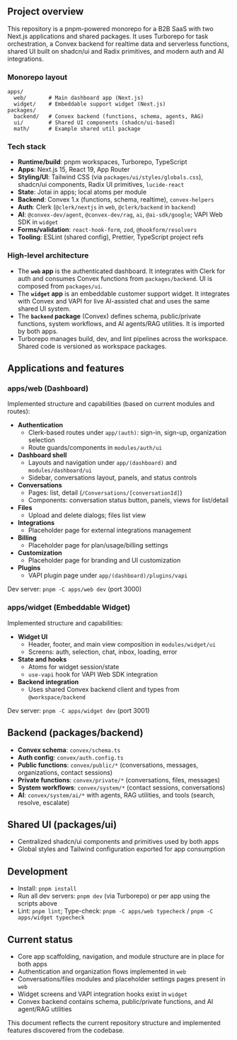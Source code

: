 ## Project overview

This repository is a pnpm-powered monorepo for a B2B SaaS with two Next.js applications and shared packages. It uses Turborepo for task orchestration, a Convex backend for realtime data and serverless functions, shared UI built on shadcn/ui and Radix primitives, and modern auth and AI integrations.

### Monorepo layout

```
apps/
  web/       # Main dashboard app (Next.js)
  widget/    # Embeddable support widget (Next.js)
packages/
  backend/   # Convex backend (functions, schema, agents, RAG)
  ui/        # Shared UI components (shadcn/ui-based)
  math/      # Example shared util package
```

### Tech stack

- **Runtime/build**: pnpm workspaces, Turborepo, TypeScript
- **Apps**: Next.js 15, React 19, App Router
- **Styling/UI**: Tailwind CSS (via `packages/ui/styles/globals.css`), shadcn/ui components, Radix UI primitives, `lucide-react`
- **State**: Jotai in apps; local atoms per module
- **Backend**: Convex 1.x (functions, schema, realtime), `convex-helpers`
- **Auth**: Clerk (`@clerk/nextjs` in `web`, `@clerk/backend` in `backend`)
- **AI**: `@convex-dev/agent`, `@convex-dev/rag`, `ai`, `@ai-sdk/google`; VAPI Web SDK in `widget`
- **Forms/validation**: `react-hook-form`, `zod`, `@hookform/resolvers`
- **Tooling**: ESLint (shared config), Prettier, TypeScript project refs

### High-level architecture

- The **`web` app** is the authenticated dashboard. It integrates with Clerk for auth and consumes Convex functions from `packages/backend`. UI is composed from `packages/ui`.
- The **`widget` app** is an embeddable customer support widget. It integrates with Convex and VAPI for live AI-assisted chat and uses the same shared UI system.
- The **`backend` package** (Convex) defines schema, public/private functions, system workflows, and AI agents/RAG utilities. It is imported by both apps.
- Turborepo manages build, dev, and lint pipelines across the workspace. Shared code is versioned as workspace packages.

## Applications and features

### apps/web (Dashboard)

Implemented structure and capabilities (based on current modules and routes):

- **Authentication**
  - Clerk-based routes under `app/(auth)`: sign-in, sign-up, organization selection
  - Route guards/components in `modules/auth/ui`
- **Dashboard shell**
  - Layouts and navigation under `app/(dashboard)` and `modules/dashboard/ui`
  - Sidebar, conversations layout, panels, and status controls
- **Conversations**
  - Pages: list, detail (`/Conversations/[conversationId]`)
  - Components: conversation status button, panels, views for list/detail
- **Files**
  - Upload and delete dialogs; files list view
- **Integrations**
  - Placeholder page for external integrations management
- **Billing**
  - Placeholder page for plan/usage/billing settings
- **Customization**
  - Placeholder page for branding and UI customization
- **Plugins**
  - VAPI plugin page under `app/(dashboard)/plugins/vapi`

Dev server: `pnpm -C apps/web dev` (port 3000)

### apps/widget (Embeddable Widget)

Implemented structure and capabilities:

- **Widget UI**
  - Header, footer, and main view composition in `modules/widget/ui`
  - Screens: auth, selection, chat, inbox, loading, error
- **State and hooks**
  - Atoms for widget session/state
  - `use-vapi` hook for VAPI Web SDK integration
- **Backend integration**
  - Uses shared Convex backend client and types from `@workspace/backend`

Dev server: `pnpm -C apps/widget dev` (port 3001)

## Backend (packages/backend)

- **Convex schema**: `convex/schema.ts`
- **Auth config**: `convex/auth.config.ts`
- **Public functions**: `convex/public/*` (conversations, messages, organizations, contact sessions)
- **Private functions**: `convex/private/*` (conversations, files, messages)
- **System workflows**: `convex/system/*` (contact sessions, conversations)
- **AI**: `convex/system/ai/*` with agents, RAG utilities, and tools (search, resolve, escalate)

## Shared UI (packages/ui)

- Centralized shadcn/ui components and primitives used by both apps
- Global styles and Tailwind configuration exported for app consumption

## Development

- Install: `pnpm install`
- Run all dev servers: `pnpm dev` (via Turborepo) or per app using the scripts above
- Lint: `pnpm lint`; Type-check: `pnpm -C apps/web typecheck` / `pnpm -C apps/widget typecheck`

## Current status

- Core app scaffolding, navigation, and module structure are in place for both apps
- Authentication and organization flows implemented in `web`
- Conversations/files modules and placeholder settings pages present in `web`
- Widget screens and VAPI integration hooks exist in `widget`
- Convex backend contains schema, public/private functions, and AI agent/RAG utilities

This document reflects the current repository structure and implemented features discovered from the codebase.
